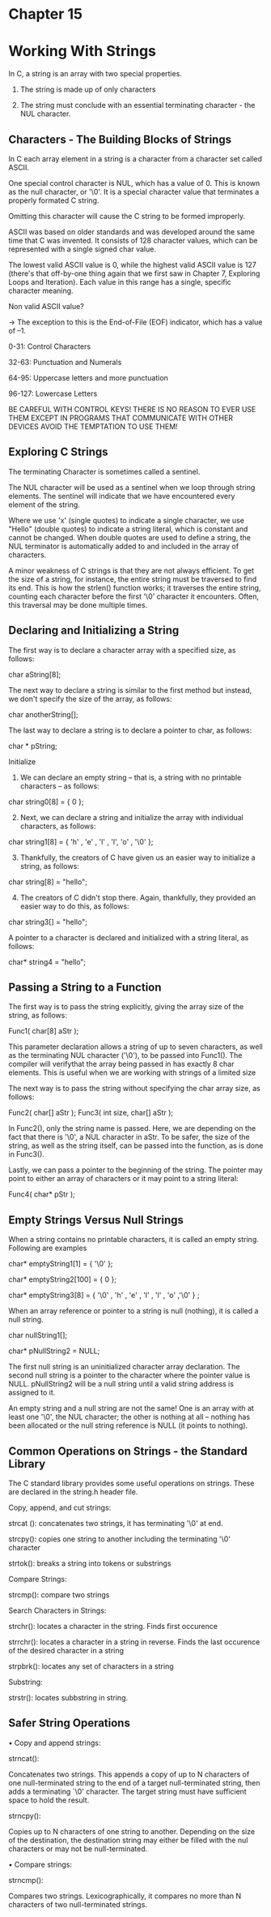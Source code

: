 # Chapter 15
# Working With Strings

In C, a string is an array with two special properties.

1. The string is made up of only characters

2. The string must conclude with an essential terminating character - the NUL character.

## Characters - The Building Blocks of Strings

In C each array element in a string is a character from a character set called ASCII.

One special control character is NUL, which has a value of 0. This is known as the null character, or '\0'. It is a special character value that terminates a properly formated C string.

Omitting this character will cause the C string to be formed improperly.

ASCII was based on older standards and was developed around the same time that C was invented. It consists of 128 character values, which can be represented with a single signed char value.

The lowest valid ASCII value is 0, while the highest valid ASCII value is 127 (there's that off-by-one thing again that we first saw in Chapter 7, Exploring Loops and Iteration). Each value in this range has a single, specific character meaning.

Non valid ASCII value? 

-> The exception to this is the End-of-File (EOF) indicator, which has a value of –1.

0-31: Control Characters

32-63: Punctuation and Numerals

64-95: Uppercase letters and more punctuation

96-127: Lowercase Letters

BE CAREFUL WITH CONTROL KEYS! THERE IS NO REASON TO EVER USE THEM EXCEPT IN PROGRAMS THAT COMMUNICATE WITH OTHER DEVICES AVOID THE TEMPTATION TO USE THEM!

## Exploring C Strings

The terminating Character is sometimes called a sentinel.

The NUL character will be used as a sentinel when we loop through string elements. The sentinel will indicate that we have encountered every element of the string.

Where we use 'x' (single quotes) to indicate a single character, we use "Hello" (double quotes) to indicate a string literal, which is constant and cannot be changed. When double quotes are used to define a string, the NUL terminator is automatically added to and included in the array of characters.

A minor weakness of C strings is that they are not always efficient. To get the size of a string, for instance, the entire string must be traversed to find its end. This is how the strlen() function works; it traverses the entire string, counting each character before the first '\0' character it encounters. Often, this traversal may be done multiple times.

## Declaring and Initializing a String

The first way is to declare a character array with a specified size, as follows:

char aString[8];

The next way to declare a string is similar to the first method but instead, we don't specify the size of the array, as follows:

char anotherString[];

The last way to declare a string is to declare a pointer to char, as follows:

char * pString;

Initialize

1. We can declare an empty string – that is, a string with no printable characters – as follows:
  
  char string0[8] = { 0 };

2. Next, we can declare a string and initialize the array with individual characters, as follows:
  
  char string1[8] = { 'h' , 'e' , 'l' , 'l', 'o' , '\0' }; 

3. Thankfully, the creators of C have given us an easier way to initialize a string, as follows:
 
 char string[8] = "hello";

4. The creators of C didn't stop there. Again, thankfully, they provided an easier way to do this, as follows:
  
  char string3[]  = "hello";

A pointer to a character is declared and initialized with a string literal, as follows:
  
  char* string4 = "hello";


## Passing a String to a Function

The first way is to pass the string explicitly, giving the array size of the string, as follows:

Func1( char[8] aStr );

This parameter declaration allows a string of up to seven characters, as well as the terminating NUL  character ('\0'), to be passed into Func1(). The compiler will verifythat the array being passed in has exactly 8 char elements. This is useful when we are working with strings of a limited size

The next way is to pass the string without specifying the char array size, as follows:

Func2( char[] aStr );
Func3( int size, char[] aStr ); 

In Func2(), only the string name is passed. Here, we are depending on the fact that there is '\0', a NUL  character in aStr. To be safer, the size of the string, as well as the string itself, can be passed into the function, as is done in Func3().

Lastly, we can pass a pointer to the beginning of the string. The pointer may point to either an array of characters or it may point to a string literal:

Func4( char* pStr );

## Empty Strings Versus Null Strings

When a string contains no printable characters, it is called an empty string. Following are examples

char* emptyString1[1] = { '\0' };

char* emptyString2[100] = { 0 };

char* emptyString3[8] = { '\0' , 'h' , 'e' , 'l' , 'l' , 'o' ,'\0' } ;

When an array reference or pointer to a string is null (nothing), it is called a null string. 

char  nullString1[];

char* pNullString2 = NULL;

The first null string is an uninitialized character array declaration. The second null string is a pointer to the character where the pointer value is NULL. pNullString2 will be a null string until a valid string address is assigned to it.

An empty string and a null string are not the same! One is an array with at least one '\0',
the NUL character; the other is nothing at all – nothing has been allocated or the null string reference is NULL (it points to nothing).

## Common Operations on Strings - the Standard Library

The C standard library provides some useful operations on strings. These are declared in the string.h header file.

Copy, append, and cut strings:

strcat (): concatenates two strings, it has terminating '\0' at end.

strcpy(): copies one string to another including the terminating '\0' character

strtok(): breaks a string into tokens or substrings

Compare Strings:

strcmp(): compare two strings

Search Characters in Strings:

strchr(): locates a character in the string. Finds first occurence

strrchr(): locates a character in a string in reverse. Finds the last occurence of the desired character in a string

strpbrk(): locates any set of characters in a string

Substring:

strstr(): locates subbstring in string.

## Safer String Operations

• Copy and append strings:

strncat():

Concatenates two strings. This appends a copy of up to N characters of one null-terminated string to the end of a target null-terminated string, then adds a terminating `\0' character. The target string must have sufficient space to hold the result. 

strncpy():

Copies up to N characters of one string to another. Depending on the size of the destination, the destination string may either be filled with the nul characters or may not be null-terminated.

• Compare strings:

strncmp():

Compares two strings. Lexicographically, it compares no more than N characters of two null-terminated strings.
